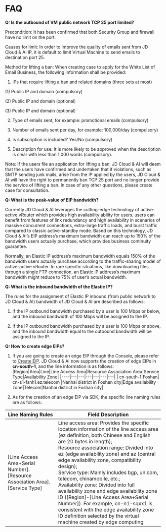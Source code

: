 # FAQ

**Q: Is the outbound of VM public network TCP 25 port limited?**

Precondition: It has been confirmed that both Security Group and firewall have no limit on the port.

Causes for limit: In order to improve the quality of emails sent from JD Cloud & AI IP, it is default to limit Virtual Machine to send emails to destination port 25.



Method for lifting a ban: When creating case to apply for the White List of Email Business, the following information shall be provided:

1. IPs that require lifting a ban and related domains (three sets at most)

(1) Public IP and domain (compulsory)

(2) Public IP and domain (optional)

(3) Public IP and domain (optional)

2. Type of emails sent, for example: promotional emails (compulsory)

3. Number of emails sent per day, for example: 100,000/day (compulsory)

4. Is subscription is included? Yes/No (compulsory)

5. Description for use: It is more likely to be approved when the description is clear with less than 1,000 words (compulsory).

 

Note: If the users file an application for lifting a ban, JD Cloud & AI will deem that the users have confirmed and undertaken that if violations, such as SMTP sending junk mails, arise from the IP applied by the users, JD Cloud & AI will have the right to permanently ban TCP 25 port and no longer provide the service of lifting a ban. In case of any other questions, please create case for consultation.

**Q: What is the peak-value of EIP bandwidth?**

Currently JD Cloud & AI leverages the cutting-edge technology of active-active vRouter which provides high availability ability for users. users can benefit from features of link redundancy and high availability in scenarios of massive concurrent connections, extra-large traffic loads, and burst traffic compared to classic active-standby mode. Based on this technology, JD Cloud & AI’s EIP address’s maximum bandwidth can reach up to 150% of the bandwidth users actually purchase, which provides business continuity guarantee.

Normally, an Elastic IP address’s maximum bandwidth equals 150% of the bandwidth users actually purchase according to the traffic-sharing model of active-active vRouter. In rare specific situations, like downloading files through a single FTP connection, an Elastic IP address’s maximum bandwidth might reduce to 75% of user’s actual bandwidth.

**Q: What is the inbound bandwidth of the Elastic IP?**

The rules for the assignment of Elastic IP inbound (from public network to JD Cloud & AI) bandwidth of JD Cloud & AI are described as follows:

1. If the IP outbound bandwidth purchased by a user is 100 Mbps or below, and the inbound bandwidth of 100 Mbps will be assigned to the IP.

2. If the IP outbound bandwidth purchased by a user is 100 Mbps or above, and the inbound bandwidth equal to the outbound bandwidth will be assigned to the IP.

**Q: How to create edge EIPs?**

1. If you are going to create an edge EIP through the Console, please refer to [Create EIP](https://docs.jdcloud.com/en/elastic-ip/create-elastic-ip). JD Cloud & AI now supports the creation of edge EIPs in **cn-south-1**, and the line information is as follows:
|Region|Area|Line|Line Access Area|Resource Association Area|Service Type|Availability Zone|
|----|---|---|---|---|---|---|
| cn-south-1|Foshan| cn-s1-fsnh1.ez.telecom  |Nanhai district in Foshan city|Edge availability zone|Telecom|Nanhai district in Foshan city|

2. As for the creation of an edge EIP via SDK, the specific line naming rules are as follows:

| Line Naming Rules        |Field Description              |
| ---------------| ---------------|
|[Line Access Area+Serial Number].[Resource Association Area].[Service Type]  |Line access area: Provides the specific location information of the line access area (ez definition, both Chinese and English are 20 bytes in length); <br>Resource association range: Divided into ez (edge availability zone) and az (central edge availability zone, compatibility design); <br> Service type: Mainly includes bgp, unicom, telecom, chinamobile, etc.; <br>Availability zone: Divided into full availability zone and edge availability zone ID ([Region]-[Line Access Area+Serial Number]). For example, cn-n1-sqxx1 is consistent with the edge availability zone ID definition selected by the virtual machine created by edge computing|
